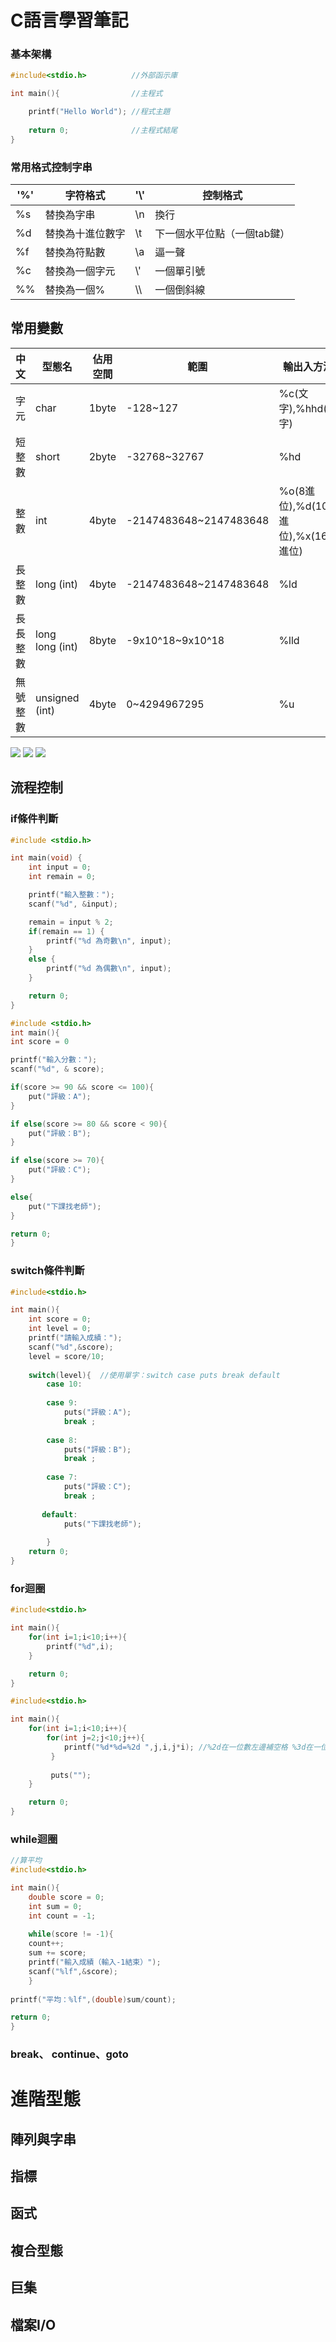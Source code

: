 # C語言學習筆記

### 基本架構
```C
#include<stdio.h>          //外部函示庫

int main(){                //主程式

    printf("Hello World"); //程式主題
    
    return 0;              //主程式結尾
}

```

### 常用格式控制字串
|'%'|字符格式|'\\'|控制格式|
|-|-|-|-|
|%s|替換為字串|\n|換行|
|%d|替換為十進位數字|\t|下一個水平位點（一個tab鍵）|
|%f|替換為符點數|\a|逼一聲|
|%c|替換為一個字元|\\'|一個單引號|
|%%|替換為一個%| \\\\ |一個倒斜線|

## 常用變數
|中文|型態名|佔用空間|範圍|輸出入方法|
|-|-|-|-|-|
|字元|char|1byte|-128~127|%c(文字),%hhd(數字)|
|短整數|short|2byte|-32768~32767|%hd|
|整數|int|4byte|-2147483648~2147483648|%o(8進位),%d(10進位),%x(16進位)|
|長整數|long (int)|4byte|-2147483648~2147483648|%ld|
|長長整數|long long (int)|8byte|-9x10^18~9x10^18|%lld|
|無號整數|unsigned (int)|4byte|0~4294967295|%u|

![](https://miro.medium.com/max/1400/1*vacBGZ4E9MandE5CECup1g.png)
![](https://i.imgur.com/OEU3Nov.jpg)
![](https://i.imgur.com/xOBo3XU.jpg)
## 流程控制

### if條件判斷
```C
#include <stdio.h>

int main(void) {
    int input = 0;
    int remain = 0;

    printf("輸入整數：");
    scanf("%d", &input);

    remain = input % 2;
    if(remain == 1) {
        printf("%d 為奇數\n", input);
    }
    else {
        printf("%d 為偶數\n", input);
    }

    return 0;
}
```

```C
#include <stdio.h>
int main(){
int score = 0

printf("輸入分數：");
scanf("%d", & score);

if(score >= 90 && score <= 100){
    put("評級：A");
}

if else(score >= 80 && score < 90){
    put("評級：B");
}

if else(score >= 70){
    put("評級：C");
}

else{
    put("下課找老師");
}

return 0;
}

```
### switch條件判斷
```C
#include<stdio.h>

int main(){
    int score = 0;
    int level = 0;
    printf("請輸入成績：");
    scanf("%d",&score);
    level = score/10;
    
    switch(level){  //使用單字：switch case puts break default
        case 10:
        	
        case 9: 
        	puts("評級：A");
        	break ;
        
        case 8: 
        	puts("評級：B");
        	break ;
        
        case 7: 
        	puts("評級：C");
        	break ;
       
       default:
       		puts("下課找老師");
        
        }  
    return 0;
}

```

### for迴圈
```C
#include<stdio.h>

int main(){
    for(int i=1;i<10;i++){
        printf("%d",i);
    }

    return 0;
}

```

```C
#include<stdio.h>

int main(){
    for(int i=1;i<10;i++){       
	    for(int j=2;j<10;j++){
            printf("%d*%d=%2d ",j,i,j*i); //%2d在一位數左邊補空格 %3d在一位數字左邊補兩格 兩位數字補一格 
         }
         
         puts("");
    }

    return 0;
}
```
### while迴圈
```C
//算平均
#include<stdio.h>

int main(){
    double score = 0;
    int sum = 0;
    int count = -1;
    
    while(score != -1){
	count++;
	sum += score;
	printf("輸入成績（輸入-1結束）");
	scanf("%lf",&score);
    }
    
printf("平均：%lf",(double)sum/count);

return 0;
}
```
### break、 continue、goto

# 進階型態

## 陣列與字串

## 指標

## 函式

## 複合型態

## 巨集

## 檔案I/O

